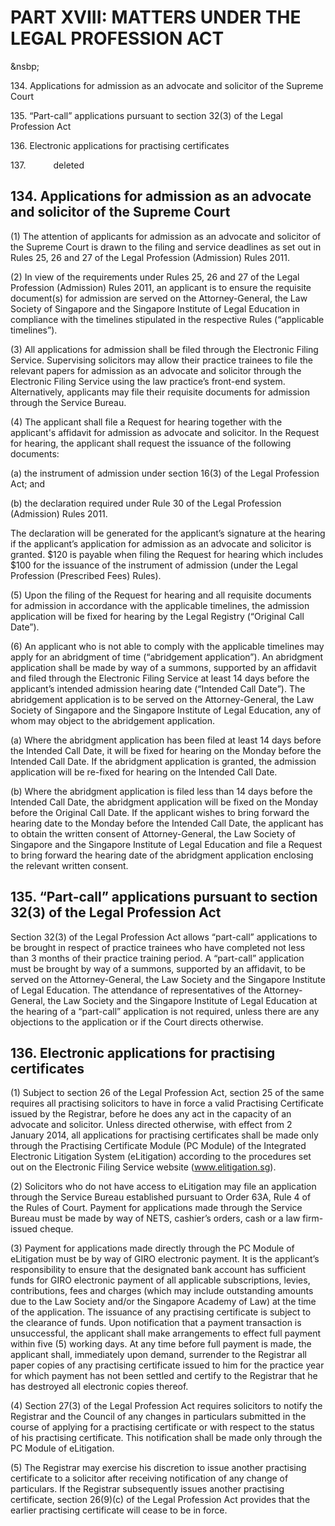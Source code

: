 # PART XVIII: MATTERS UNDER THE LEGAL PROFESSION ACT
&nsbp;

134\. Applications for admission as an advocate and solicitor of the Supreme Court

135\. “Part-call” applications pursuant to section 32(3) of the Legal Profession Act

136\. Electronic applications for practising certificates

137\. <span style="margin-left: 40px;">deleted</span>

## 134. Applications for admission as an advocate and solicitor of the Supreme Court

(1) The attention of applicants for admission as an advocate and solicitor of the Supreme Court is drawn to the filing and service deadlines as set out in Rules 25, 26 and 27 of the Legal Profession (Admission) Rules 2011.

(2) In view of the requirements under Rules 25, 26 and 27 of the Legal Profession (Admission) Rules 2011,  an applicant is to ensure the requisite document(s) for admission are served on the Attorney-General, the Law Society of Singapore and the Singapore Institute of Legal Education in compliance with the timelines stipulated in the respective Rules (“applicable timelines”). 

(3) All applications for admission shall be filed through the Electronic Filing Service. Supervising solicitors may allow their practice trainees to file the relevant papers for admission as an advocate and solicitor through the Electronic Filing Service using the law practice’s front-end system. Alternatively, applicants may file their requisite documents for admission through the Service Bureau.

(4) The applicant shall file a Request for hearing together with the applicant's affidavit for admission as advocate and solicitor. In the Request for hearing, the applicant shall request the issuance of the following documents:

(a) the instrument of admission under section 16(3) of the Legal Profession Act; and

(b) the declaration required under Rule 30 of the Legal Profession (Admission) Rules 2011.

The declaration will be generated for the applicant’s signature at the hearing if the applicant’s application for admission as an advocate and solicitor is granted. $120 is payable when filing the Request for hearing which includes $100 for the issuance of the instrument of admission (under the Legal Profession (Prescribed Fees) Rules).

(5) Upon the filing of the Request for hearing and all requisite documents for admission in accordance with the applicable timelines, the admission application will be fixed for hearing by the Legal Registry (“Original Call Date”).

(6) An applicant who is not able to comply with the applicable timelines may apply for an abridgment of time (“abridgement application”). An abridgment application shall be made by way of a summons, supported by an affidavit and filed through the Electronic Filing Service at least 14 days before the applicant’s intended admission hearing date (“Intended Call Date”). The abridgement application is to be served on the Attorney-General, the Law Society of Singapore and the Singapore Institute of Legal Education, any of whom may object to the abridgement application.

(a) Where the abridgment application has been filed at least 14 days before the Intended Call Date, it will be fixed for hearing on the Monday before the Intended Call Date. If the abridgment application is granted, the admission application will be re-fixed for hearing on the Intended Call Date.

(b) Where the abridgment application is filed less than 14 days before the Intended Call Date, the abridgment application will be fixed on the Monday before the Original Call Date. If the applicant wishes to bring forward the hearing date to the Monday before the Intended Call Date, the applicant has to obtain the written consent of Attorney-General, the Law Society of Singapore and the Singapore Institute of Legal Education and file a Request to bring forward the hearing date of the abridgment application enclosing the relevant written consent.

## 135. “Part-call” applications pursuant to section 32(3) of the Legal Profession Act

Section 32(3) of the Legal Profession Act allows “part-call” applications to be brought in respect of practice trainees who have completed not less than 3 months of their practice training period. A “part-call” application must be brought by way of a summons, supported by an affidavit, to be served on the Attorney-General, the Law Society and the Singapore Institute of Legal Education. The attendance of representatives of the Attorney-General, the Law Society and the Singapore Institute of Legal Education at the hearing of a “part-call” application is not required, unless there are any objections to the application or if the Court directs otherwise.

## 136\. Electronic applications for practising certificates

(1) Subject to section 26 of the Legal Profession Act, section 25 of the same requires all practising solicitors to have in force a valid Practising Certificate issued by the Registrar, before he does any act in the capacity of an advocate and solicitor. Unless directed otherwise, with effect from 2 January 2014, all applications for practising certificates shall be made only through the Practising Certificate Module (PC Module) of the Integrated Electronic Litigation System (eLitigation) according to the procedures set out on the Electronic Filing Service website (www.elitigation.sg).

(2) Solicitors who do not have access to eLitigation may file an application through the Service Bureau established pursuant to Order 63A, Rule 4 of the Rules of Court. Payment for applications made through the Service Bureau must be made by way of NETS, cashier’s orders, cash or a law firm-issued cheque.

(3) Payment for applications made directly through the PC Module of eLitigation must be by way of GIRO electronic payment. It is the applicant’s responsibility to ensure that the designated bank account has sufficient funds for GIRO electronic payment of all applicable subscriptions, levies, contributions, fees and charges (which may include outstanding amounts due to the Law Society and/or the Singapore Academy of Law) at the time of the application. The issuance of any practising certificate is subject to the clearance of funds. Upon notification that a payment transaction is unsuccessful, the applicant shall make arrangements to effect full payment within five (5) working days. At any time before full payment is made, the applicant shall, immediately upon demand, surrender to the Registrar all paper copies of any practising certificate issued to him for the practice year for which payment has not been settled and certify to the Registrar that he has destroyed all electronic copies thereof.

(4) Section 27(3) of the Legal Profession Act requires solicitors to notify the Registrar and the Council of any changes in particulars submitted in the course of applying for a practising certificate or with respect to the status of his practising certificate. This notification shall be made only through the PC Module of eLitigation. 

(5) The Registrar may exercise his discretion to issue another practising certificate to a solicitor after receiving notification of any change of particulars. If the Registrar subsequently issues another practising certificate, section 26(9)(c) of the Legal Profession Act provides that the earlier practising certificate will cease to be in force.